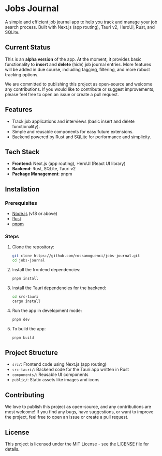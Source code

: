 # Jobs Journal

A simple and efficient job journal app to help you track and manage your job search process. Built with Next.js (app routing), Tauri v2, HeroUI, Rust, and SQLite.

## Current Status

This is an **alpha version** of the app. At the moment, it provides basic functionality to **insert** and **delete** (hide) job journal entries. More features will be added in due course, including tagging, filtering, and more robust tracking options.

We are committed to publishing this project as open-source and welcome any contributions. If you would like to contribute or suggest improvements, please feel free to open an issue or create a pull request.

## Features

- Track job applications and interviews (basic insert and delete functionality).
- Simple and reusable components for easy future extensions.
- Backend powered by Rust and SQLite for performance and simplicity.

## Tech Stack

- **Frontend**: Next.js (app routing), HeroUI (React UI library)
- **Backend**: Rust, SQLite, Tauri v2
- **Package Management**: pnpm

## Installation

### Prerequisites

- [Node.js](https://nodejs.org/) (v18 or above)
- [Rust](https://www.rust-lang.org/)
- [pnpm](https://pnpm.io/)

### Steps

1. Clone the repository:

    ```bash
    git clone https://github.com/rossanoguenci/jobs-journal.git
    cd jobs-journal
    ```

2. Install the frontend dependencies:

    ```bash
    pnpm install
    ```

3. Install the Tauri dependencies for the backend:

    ```bash
    cd src-tauri
    cargo install
    ```

4. Run the app in development mode:

    ```bash
    pnpm dev
    ```
   
5. To build the app:

   ```bash
   pnpm build
   ```

## Project Structure

- `src/`: Frontend code using Next.js (app routing)
- `src-tauri/`: Backend code for the Tauri app written in Rust
- `components/`: Reusable UI components
- `public/`: Static assets like images and icons

## Contributing

We love to publish this project as open-source, and any contributions are most welcome! If you find any bugs, have suggestions, or want to improve the project, feel free to open an issue or create a pull request.

## License

This project is licensed under the MIT License - see the [LICENSE](LICENSE.txt) file for details.
